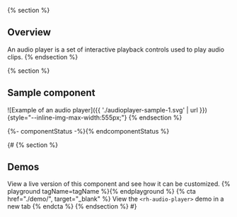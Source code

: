 {% section %}
  ## Overview
  An audio player is a set of interactive playback controls used to play audio 
  clips.
{% endsection %}

{% section %}
  ## Sample component
  ![Example of an audio player]({{ './audioplayer-sample-1.svg' | url 
  }}){style="--inline-img-max-width:555px;"}
{% endsection %}

{%- componentStatus -%}{% endcomponentStatus %}

{#
{% section %}
  ## Demos
  View a live version of this component and see how it can be customized.
  {% playground tagName=tagName %}{% endplayground %}
  {% cta href="./demo/", target="_blank" %}
    View the `<rh-audio-player>` demo in a new tab
  {% endcta %}
{% endsection %}
#}

